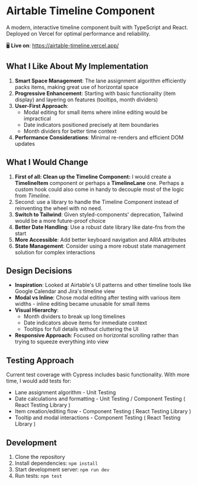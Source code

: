 # Airtable Timeline Component

A modern, interactive timeline component built with TypeScript and React. Deployed on Vercel for optimal performance and reliability.

🖥️ **Live on**: https://airtable-timeline.vercel.app/

## What I Like About My Implementation

1. **Smart Space Management**: The lane assignment algorithm efficiently packs items, making great use of horizontal space
2. **Progressive Enhancement**: Starting with basic functionality (item display) and layering on features (tooltips, month dividers)
3. **User-First Approach**: 
   - Modal editing for small items where inline editing would be impractical
   - Date indicators positioned precisely at item boundaries
   - Month dividers for better time context
4. **Performance Considerations**: Minimal re-renders and efficient DOM updates

## What I Would Change

1. **First of all: Clean up the Timeline Component:** I would create a **TimelineItem** component or perhaps a **TimelineLane** one. Perhaps a custom hook could also come in handy to decouple most of the logic from _Timeline_.
2. Second: use a library to handle the Timeline Component instead of reinventing the wheel with no need.
3. **Switch to Tailwind**: Given styled-components' deprecation, Tailwind would be a more future-proof choice
4. **Better Date Handling**: Use a robust date library like date-fns from the start
5. **More Accessible**: Add better keyboard navigation and ARIA attributes
6. **State Management**: Consider using a more robust state management solution for complex interactions

## Design Decisions

- **Inspiration**: Looked at Airtable's UI patterns and other timeline tools like Google Calendar and Jira's timeline view
- **Modal vs Inline**: Chose modal editing after testing with various item widths - inline editing became unusable for small items
- **Visual Hierarchy**:
  - Month dividers to break up long timelines
  - Date indicators above items for immediate context
  - Tooltips for full details without cluttering the UI
- **Responsive Approach**: Focused on horizontal scrolling rather than trying to squeeze everything into view

## Testing Approach

Current test coverage with Cypress includes basic functionality. With more time, I would add tests for:
  - Lane assignment algorithm - Unit Testing
  - Date calculations and formatting - Unit Testing / Component Testing ( React Testing Library )
  - Item creation/editing flow - Component Testing ( React Testing Library )
  - Tooltip and modal interactions - Component Testing ( React Testing Library )

## Development

1. Clone the repository
2. Install dependencies: `npm install`
3. Start development server: `npm run dev`
4. Run tests: `npm test`

